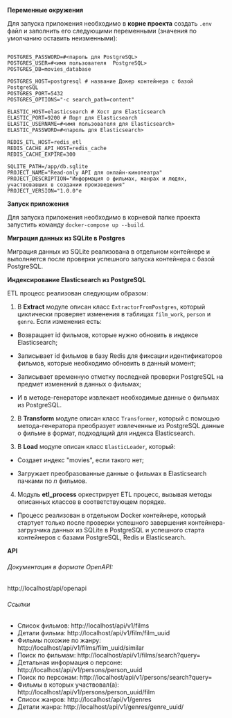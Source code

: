 
**Переменные окружения**

Для запуска приложения необходимо в **корне проекта** создать `.env` файл и  заполнить его следующими переменными (значения по умолчанию оставить неизменными):
```

POSTGRES_PASSWORD=#<пароль для PostgreSQL>
POSTGRES_USER=#<имя пользователя  PostgreSQL>
POSTGRES_DB=movies_database

POSTGRES_HOST=postgresql # название Докер контейнера с базой PostgreSQL
POSTGRES_PORT=5432
POSTGRES_OPTIONS="-c search_path=content" 

ELASTIC_HOST=elasticsearch # Хост для Elasticsearch 
ELASTIC_PORT=9200 # Порт для Elasticsearch
ELASTIC_USERNAME=#<имя пользователя для Elasticsearch>
ELASTIC_PASSWORD=#<пароль для Elasticsearch>

REDIS_ETL_HOST=redis_etl
REDIS_CACHE_API_HOST=redis_cache
REDIS_CACHE_EXPIRE=300

SQLITE_PATH=/app/db.sqlite 
PROJECT_NAME="Read-only API для онлайн-кинотеатра"
PROJECT_DESCRIPTION="Информация о фильмах, жанрах и людях, участвовавших в создании произведения"
PROJECT_VERSION="1.0.0"e

```
**Запуск приложения**

Для запуска приложения необходимо в корневой папке проекта запустить команду `docker-compose up --build`.

**Миграция данных из SQLite в Postgres**

Миграция данных из SQLite реализована в отдельном контейнере и выполняется после проверки успешного запуска контейнера с базой PostgreSQL.


**Индексирование Elasticsearch из PostgreSQL**

ETL процесс реализован следующим образом:
1. В **Extract** модуле описан класс `ExtractorFromPostgres`, который циклически проверяет изменения в таблицах `film_work`, `person` и `genre`. Если изменения есть: 

- Возвращает id фильмов, которые нужно обновить в индексе Elasticsearch; 

- Записывает id фильмов в базу Redis для фиксации идентификаторов фильмов, которые необходимо обновить в данный момент; 

- Записывает временную отметку последней проверки PostgreSQL на предмет изменений в данных о фильмах; 

- И в методе-генераторе извлекает необходимые данные о фильмах из PostgreSQL.

2. В **Transform** модуле описан класс `Transformer`, который с помощью метода-генератора преобразует извлеченные из PostgreSQL данные о фильме в формат, подходящий для индекса Elasticsearch.

3. В **Load** модуле описан класс `ElasticLoader`, который: 

- Создает индекс "movies", если такого нет; 

- Загружает преобразованные данные о фильмах в Elasticsearch пачками по *n* фильмов.

4. Модуль **etl_process** оркестрирует ETL процесс, вызывая методы описанных классов в соответствующем порядке.

- Процесс реализован в отдельном Docker контейнере, который стартует только после проверки успешного завершения контейнера-загрузчика данных из SQLite в PostgreSQL и успешного старта контейнеров с базами PostgreSQL, Redis и Elasticsearch.


**API**

###### Документация в формате OpenAPI:

http://localhost/api/openapi

###### Ссылки
 - Cписок фильмов: http://localhost/api/v1/films
 - Детали фильма: http://localhost/api/v1/film/film_uuid
 - Фильмы похожие по жанру: http://localhost/api/v1/films/film_uuid/similar
 - Поиск по фильмам: http://localhost/api/v1/films/search?query=
 - Детальная информация о персоне: http://localhost/api/v1/persons/person_uuid
 - Поиск по персонам: http://localhost/api/v1/persons/search?query=
 - Фильмы в которых участвовал(а): http://localhost/api/v1/persons/person_uuid/film
 - Список жанров: http://localhost/api/v1/genres
 - Детали жанра: http://localhost/api/v1/genres/genre_uuid/

